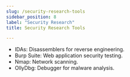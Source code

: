 ```yaml
---
slug: /security-research-tools
sidebar_position: 8
label: "Security Research"
title: Security Research Tools

---
```



- IDAs: Disassemblers for reverse engineering.
- Burp Suite: Web application security testing.
- Nmap: Network scanning.
- OllyDbg: Debugger for malware analysis.

